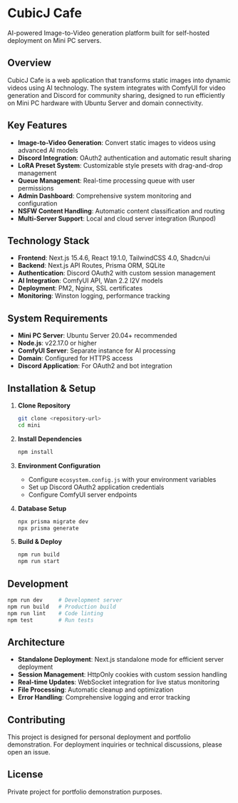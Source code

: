 # CubicJ Cafe

AI-powered Image-to-Video generation platform built for self-hosted deployment on Mini PC servers.

## Overview

CubicJ Cafe is a web application that transforms static images into dynamic videos using AI technology. The system integrates with ComfyUI for video generation and Discord for community sharing, designed to run efficiently on Mini PC hardware with Ubuntu Server and domain connectivity.

## Key Features

- **Image-to-Video Generation**: Convert static images to videos using advanced AI models
- **Discord Integration**: OAuth2 authentication and automatic result sharing
- **LoRA Preset System**: Customizable style presets with drag-and-drop management
- **Queue Management**: Real-time processing queue with user permissions
- **Admin Dashboard**: Comprehensive system monitoring and configuration
- **NSFW Content Handling**: Automatic content classification and routing
- **Multi-Server Support**: Local and cloud server integration (Runpod)

## Technology Stack

- **Frontend**: Next.js 15.4.6, React 19.1.0, TailwindCSS 4.0, Shadcn/ui
- **Backend**: Next.js API Routes, Prisma ORM, SQLite
- **Authentication**: Discord OAuth2 with custom session management  
- **AI Integration**: ComfyUI API, Wan 2.2 I2V models
- **Deployment**: PM2, Nginx, SSL certificates
- **Monitoring**: Winston logging, performance tracking

## System Requirements

- **Mini PC Server**: Ubuntu Server 20.04+ recommended
- **Node.js**: v22.17.0 or higher
- **ComfyUI Server**: Separate instance for AI processing
- **Domain**: Configured for HTTPS access
- **Discord Application**: For OAuth2 and bot integration

## Installation & Setup

1. **Clone Repository**
   ```bash
   git clone <repository-url>
   cd mini
   ```

2. **Install Dependencies**
   ```bash
   npm install
   ```

3. **Environment Configuration**
   - Configure `ecosystem.config.js` with your environment variables
   - Set up Discord OAuth2 application credentials
   - Configure ComfyUI server endpoints

4. **Database Setup**
   ```bash
   npx prisma migrate dev
   npx prisma generate
   ```

5. **Build & Deploy**
   ```bash
   npm run build
   npm run start
   ```

## Development

```bash
npm run dev     # Development server
npm run build   # Production build  
npm run lint    # Code linting
npm test        # Run tests
```

## Architecture

- **Standalone Deployment**: Next.js standalone mode for efficient server deployment
- **Session Management**: HttpOnly cookies with custom session handling
- **Real-time Updates**: WebSocket integration for live status monitoring
- **File Processing**: Automatic cleanup and optimization
- **Error Handling**: Comprehensive logging and error tracking

## Contributing

This project is designed for personal deployment and portfolio demonstration. For deployment inquiries or technical discussions, please open an issue.

## License

Private project for portfolio demonstration purposes.
